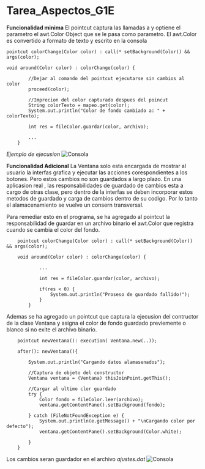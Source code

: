 # Tarea_Aspectos_G1E
**Funcionalidad minima**
El pointcut captura las llamadas a y optiene el parametro el awt.Color Object que se le pasa como parametro. El awt.Color es convertido a formato de texto y escrito en la consola

```
pointcut colorChange(Color color) : call(* setBackground(Color)) && args(color);

void around(Color color) : colorChange(color) {
		
		//Dejar al comando del pointcut ejecutarse sin cambios al color
		proceed(color);
		
		//Imprecion del color capturado despues del poincut
		String colorTexto = mapeo.get(color);
    	System.out.println("Color de fondo cambiado a: " + colorTexto);
    	
    	int res = fileColor.guardar(color, archivo);
    	
    	...
	}
```

*Ejemplo de ejecusion*
![Consola](/imagenes/cap1)



**Funcionalidad Adicional**
La Ventana solo esta encargada de mostrar al usuario la interfas grafica y ejecutar las acciones corespondientes a los botones. Pero estos cambios no son guardados a largo plazo. En una aplicasion real , las responsabilidades de guardado de cambios esta a cargo de otras clase, pero dentro de la interfas se deben incorporar estos metodos de guardado y carga de cambios dentro de su codigo. Por lo tanto el alamacenamiento se vuelve un consern transversal.

Para remediar esto en el programa, se ha agregado al pointcut la responsabilidad de guardar en un archivo binario el awt.Color que registra cuando se cambia el color del fondo.

```
    pointcut colorChange(Color color) : call(* setBackground(Color)) && args(color);

    void around(Color color) : colorChange(color) {
            
            ...

            int res = fileColor.guardar(color, archivo);
            
            if(res < 0) {
                System.out.println("Proseso de guardado fallido!");
            }
        }
```

 Ademas se ha agregado un pointcut que captura la ejecusion del contructor de la clase Ventana y asigna el color de fondo guardado previemente o blanco si no exite el archivo binario.

```
	pointcut newVentana(): execution( Ventana.new(..));

    after(): newVentana(){
		
		System.out.println("Cargando datos alamasenados"); 
		
		//Captura de objeto del constructor
		Ventana ventana = (Ventana) thisJoinPoint.getThis();
		
		//Cargar al ultimo clor guardado
		try {
			Color fondo = fileColor.leer(archivo);
			ventana.getContentPane().setBackground(fondo);
			
		} catch (FileNotFoundException e) {
			System.out.println(e.getMessage() + "\nCargando color por defecto");
			ventana.getContentPane().setBackground(Color.white);
			
		} 	
	}

```

 Los cambios seran guardador en el archivo *ajustes.dat*
 ![Consola](/imagenes/cap2)